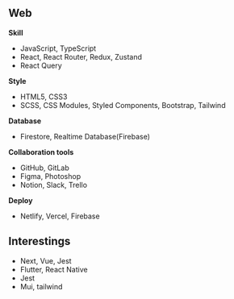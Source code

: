 ## Web
**Skill**
<br />
- JavaScript, TypeScript
- React, React Router, Redux, Zustand
- React Query

**Style**
<br />
- HTML5, CSS3
- SCSS, CSS Modules, Styled Components, Bootstrap, Tailwind

**Database**
- Firestore, Realtime Database(Firebase)

**Collaboration tools**
<br />
- GitHub, GitLab
- Figma, Photoshop
- Notion, Slack, Trello

**Deploy**
<br />
- Netlify, Vercel, Firebase


## Interestings
- Next, Vue, Jest
- Flutter, React Native
- Jest
- Mui, tailwind
  

<!--
**laurenCho9/laurenCho9** is a ✨ _special_ ✨ repository because its `README.md` (this file) appears on your GitHub profile.

Here are some ideas to get you started:

- 🔭 I’m currently working on ...
- 🌱 I’m currently learning ...
- 👯 I’m looking to collaborate on ...
- 🤔 I’m looking for help with ...
- 💬 Ask me about ...
- 📫 How to reach me: ...
- 😄 Pronouns: ...
- ⚡ Fun fact: ...
-->
